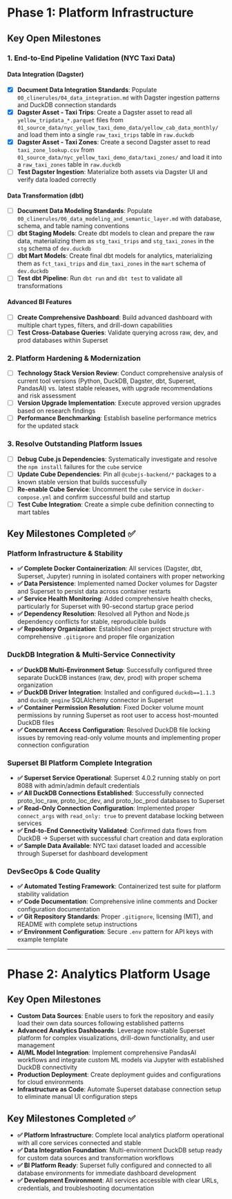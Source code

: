 # Phase 1: Platform Infrastructure

## Key Open Milestones

### **1. End-to-End Pipeline Validation (NYC Taxi Data)**

#### **Data Integration (Dagster)**
- [x] **Document Data Integration Standards**: Populate `00_clinerules/04_data_integration.md` with Dagster ingestion patterns and DuckDB connection standards
- [x] **Dagster Asset - Taxi Trips**: Create a Dagster asset to read all `yellow_tripdata_*.parquet` files from `01_source_data/nyc_yellow_taxi_demo_data/yellow_cab_data_monthly/` and load them into a single `raw_taxi_trips` table in `raw.duckdb`
- [x] **Dagster Asset - Taxi Zones**: Create a second Dagster asset to read `taxi_zone_lookup.csv` from `01_source_data/nyc_yellow_taxi_demo_data/taxi_zones/` and load it into a `raw_taxi_zones` table in `raw.duckdb`
- [ ] **Test Dagster Ingestion**: Materialize both assets via Dagster UI and verify data loaded correctly

#### **Data Transformation (dbt)**
- [ ] **Document Data Modeling Standards**: Populate `00_clinerules/06_data_modeling_and_semantic_layer.md` with database, schema, and table naming conventions
- [ ] **dbt Staging Models**: Create dbt models to clean and prepare the raw data, materializing them as `stg_taxi_trips` and `stg_taxi_zones` in the `stg` schema of `dev.duckdb`
- [ ] **dbt Mart Models**: Create final dbt models for analytics, materializing them as `fct_taxi_trips` and `dim_taxi_zones` in the `mart` schema of `dev.duckdb`
- [ ] **Test dbt Pipeline**: Run `dbt run` and `dbt test` to validate all transformations

#### **Advanced BI Features**
- [ ] **Create Comprehensive Dashboard**: Build advanced dashboard with multiple chart types, filters, and drill-down capabilities
- [ ] **Test Cross-Database Queries**: Validate querying across raw, dev, and prod databases within Superset

### **2. Platform Hardening & Modernization**
- [ ] **Technology Stack Version Review**: Conduct comprehensive analysis of current tool versions (Python, DuckDB, Dagster, dbt, Superset, PandasAI) vs. latest stable releases, with upgrade recommendations and risk assessment
- [ ] **Version Upgrade Implementation**: Execute approved version upgrades based on research findings
- [ ] **Performance Benchmarking**: Establish baseline performance metrics for the updated stack

### **3. Resolve Outstanding Platform Issues**
- [ ] **Debug Cube.js Dependencies**: Systematically investigate and resolve the `npm install` failures for the `cube` service
- [ ] **Update Cube Dependencies**: Pin all `@cubejs-backend/*` packages to a known stable version that builds successfully
- [ ] **Re-enable Cube Service**: Uncomment the `cube` service in `docker-compose.yml` and confirm successful build and startup
- [ ] **Test Cube Integration**: Create a simple cube definition connecting to mart tables

## Key Milestones Completed ✅

### **Platform Infrastructure & Stability**
- **✅ Complete Docker Containerization**: All services (Dagster, dbt, Superset, Jupyter) running in isolated containers with proper networking
- **✅ Data Persistence**: Implemented named Docker volumes for Dagster and Superset to persist data across container restarts
- **✅ Service Health Monitoring**: Added comprehensive health checks, particularly for Superset with 90-second startup grace period
- **✅ Dependency Resolution**: Resolved all Python and Node.js dependency conflicts for stable, reproducible builds
- **✅ Repository Organization**: Established clean project structure with comprehensive `.gitignore` and proper file organization

### **DuckDB Integration & Multi-Service Connectivity**
- **✅ DuckDB Multi-Environment Setup**: Successfully configured three separate DuckDB instances (raw, dev, prod) with proper schema organization
- **✅ DuckDB Driver Integration**: Installed and configured `duckdb==1.1.3` and `duckdb_engine` SQLAlchemy connector in Superset
- **✅ Container Permission Resolution**: Fixed Docker volume mount permissions by running Superset as root user to access host-mounted DuckDB files
- **✅ Concurrent Access Configuration**: Resolved DuckDB file locking issues by removing read-only volume mounts and implementing proper connection configuration

### **Superset BI Platform Complete Integration**
- **✅ Superset Service Operational**: Superset 4.0.2 running stably on port 8088 with admin/admin default credentials
- **✅ All DuckDB Connections Established**: Successfully connected proto_loc_raw, proto_loc_dev, and proto_loc_prod databases to Superset
- **✅ Read-Only Connection Configuration**: Implemented proper `connect_args` with `read_only: true` to prevent database locking between services
- **✅ End-to-End Connectivity Validated**: Confirmed data flows from DuckDB → Superset with successful chart creation and data exploration
- **✅ Sample Data Available**: NYC taxi dataset loaded and accessible through Superset for dashboard development

### **DevSecOps & Code Quality**
- **✅ Automated Testing Framework**: Containerized test suite for platform stability validation
- **✅ Code Documentation**: Comprehensive inline comments and Docker configuration documentation
- **✅ Git Repository Standards**: Proper `.gitignore`, licensing (MIT), and README with complete setup instructions
- **✅ Environment Configuration**: Secure `.env` pattern for API keys with example template

----

# Phase 2: Analytics Platform Usage

## Key Open Milestones
- **Custom Data Sources**: Enable users to fork the repository and easily load their own data sources following established patterns  
- **Advanced Analytics Dashboards**: Leverage now-stable Superset platform for complex visualizations, drill-down functionality, and user management
- **AI/ML Model Integration**: Implement comprehensive PandasAI workflows and integrate custom ML models via Jupyter with established DuckDB connectivity
- **Production Deployment**: Create deployment guides and configurations for cloud environments
- **Infrastructure as Code**: Automate Superset database connection setup to eliminate manual UI configuration steps

## Key Milestones Completed ✅
- **✅ Platform Infrastructure**: Complete local analytics platform operational with all core services connected and stable
- **✅ Data Integration Foundation**: Multi-environment DuckDB setup ready for custom data sources and transformation workflows  
- **✅ BI Platform Ready**: Superset fully configured and connected to all database environments for immediate dashboard development
- **✅ Development Environment**: All services accessible with clear URLs, credentials, and troubleshooting documentation

